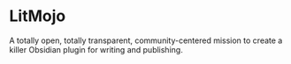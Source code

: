 # LitMojo
A totally open, totally transparent, community-centered mission to create a killer Obsidian plugin for writing and publishing.